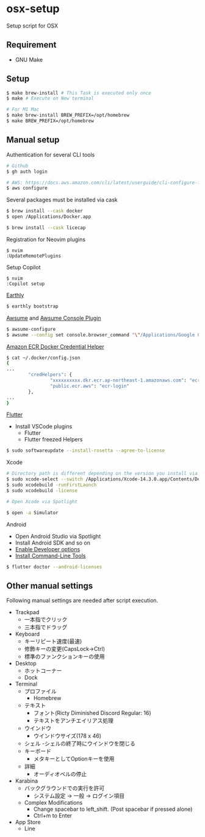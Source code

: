# osx-setup
Setup script for OSX

## Requirement

- GNU Make

## Setup

```bash
$ make brew-install # This Task is executed only once
$ make # Execute on New terminal

# For M1 Mac
$ make brew-install BREW_PREFIX=/opt/homebrew
$ make BREW_PREFIX=/opt/homebrew
```

## Manual setup

Authentication for several CLI tools

```bash
# Github
$ gh auth login

# AWS: https://docs.aws.amazon.com/cli/latest/userguide/cli-configure-files.html
$ aws configure
```

Several packages must be installed via cask

```bash
$ brew install --cask docker
$ open /Applications/Docker.app

$ brew install --cask licecap
```

Registration for Neovim plugins

```vim
$ nvim
:UpdateRemotePlugins
```

Setup Copilot

```vim
$ nvim
:Copilot setup
```

[Earthly](https://docs.earthly.dev)

```bash
$ earthly bootstrap
```

[Awsume](https://awsu.me) and [Awsume Console Plugin](https://github.com/trek10inc/awsume-console-plugin)

```bash
$ awsume-configure
$ awsume --config set console.browser_command "\"/Applications/Google Chrome.app/Contents/MacOS/Google Chrome\" -incognito \"{url}\""
```

[Amazon ECR Docker Credential Helper](https://github.com/awslabs/amazon-ecr-credential-helper)

```bash
$ cat ~/.docker/config.json
{
...
        "credHelpers": {
                "xxxxxxxxxx.dkr.ecr.ap-northeast-1.amazonaws.com": "ecr-login",
                "public.ecr.aws": "ecr-login"
        },
...
}
```

[Flutter](https://docs.flutter.dev/get-started/install/macos)

- Install VSCode plugins
    - Flutter
    - Flutter freezed Helpers

```bash
$ sudo softwareupdate --install-rosetta --agree-to-license
```

Xcode

```bash
# Directory path is different depending on the version you install via xcodes.
$ sudo xcode-select --switch /Applications/Xcode-14.3.0.app/Contents/Developer
$ sudo xcodebuild -runFirstLaunch
$ sudo xcodebuild -license

# Open Xcode via Spotlight

$ open -a Simulator
```

Android

- Open Android Studio via Spotlight
- Install Android SDK and so on
- [Enable Developer options](https://developer.android.com/studio/debug/dev-options)
- [Install Command-Line Tools](https://developer.android.com/studio/intro/update#sdk-manager)

```bash
$ flutter doctor --android-licenses
```

## Other manual settings

Following manual settings are needed after script execution.

- Trackpad
   - 一本指でクリック
   - 三本指でドラッグ
- Keyboard
   - キーリピート速度(最速)
   - 修飾キーの変更(CapsLock->Ctrl)
   - 標準のファンクションキーの使用
- Desktop
   - ホットコーナー
   - Dock
- Terminal
   - プロファイル
      - Homebrew
   - テキスト
      - フォント(Ricty Diminished Discord Regular: 16)
      - テキストをアンチエイリアス処理
   - ウインドウ
      - ウインドウサイズ(178 x 46)
   - シェル
      -シェルの終了時にウインドウを閉じる
   - キーボード
      - メタキーとしてOptionキーを使用
   - 詳細
      - オーディオベルの停止
- Karabina
   - バックグラウンドでの実行を許可
      - システム設定 -> 一般 -> ログイン項目
   - Complex Modifications
      - Change spacebar to left_shift. (Post spacebar if pressed alone)
      - Ctrl+m to Enter
- App Store
   - Line
